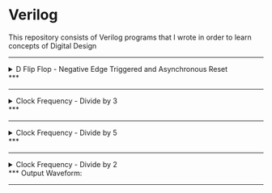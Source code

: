 # Verilog
This repository consists of Verilog programs that I wrote in order to learn concepts of Digital Design

***
<details>
<summary>
  D Flip Flop - Negative Edge Triggered and Asynchronous Reset
</summary>

[Design](https://github.com/aditya-rv-vlsi/Verilog/blob/main/dff.v)
[Testbench](url)

Generated Schematic:

![image](https://github.com/user-attachments/assets/c1a0857d-72fd-4f41-af4b-b145b02bc114)

Output Waveform:

![image](https://github.com/user-attachments/assets/579bd2d7-c100-4d96-a734-d05f28e51f40)

</details>
***

***
<details>
  <summary>
  Clock Frequency - Divide by 3
</summary>

[Design](https://github.com/aditya-rv-vlsi/Verilog/blob/main/div_by_3_mod.v)
[Testbench](url)

Generated Schematic:

![image](https://github.com/user-attachments/assets/222e1f15-30f3-49d0-9b21-aa01dcaa2118)

Output Waveform:

</details>
***

***
<details>
<summary>
  Clock Frequency - Divide by 5
</summary>

[Design](https://github.com/aditya-rv-vlsi/Verilog/blob/main/div_by_5_mod.v)
[Testbench](url)

Generated Schematic:

![image](https://github.com/user-attachments/assets/ec5a3583-d634-4991-831b-aff69dae9bf6)

Output Waveform:

</details>
***

***
<details>
<summary>
  Clock Frequency - Divide by 2
</summary>

[Design]([url](https://github.com/aditya-rv-vlsi/Verilog/blob/main/div_by_2.v))
[Testbench](url)

Generated Schematic:

![image](https://github.com/user-attachments/assets/83de265d-a070-43c0-9ea0-5634c5fbf708)

Output Waveform:

</details>
***
Output Waveform:


***
